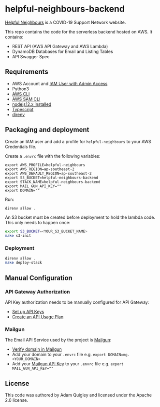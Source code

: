 # helpful-neighbours-backend

[Helpful Neighbours](http://www.helpfulneighbours.com.au/) is a COVID-19 Support Network website.

This repo contains the code for the serverless backend hosted on AWS. It contains:
- REST API (AWS API Gateway and AWS Lambda)  
- DynamoDB Databases for Email and Listing Tables  
- API Swagger Spec  

## Requirements

* AWS Account and [IAM User with Admin Access](https://docs.aws.amazon.com/IAM/latest/UserGuide/id_users_create.html#id_users_create_console)  
* Python3  
* [AWS CLI](https://docs.aws.amazon.com/cli/latest/userguide/install-cliv2.html)  
* [AWS SAM CLI](https://docs.aws.amazon.com/serverless-application-model/latest/developerguide/serverless-sam-cli-install.html)  
* [nodejs12.x installed](https://nodejs.org/en/download/releases/)  
* [Typescript](https://www.typescriptlang.org/docs/tutorial.html)  
* [direnv](https://direnv.net/docs/installation.html)  

## Packaging and deployment

Create an IAM user and add a profile for `helpful-neighbours` to your AWS Credentials file.

Create a `.envrc` file with the following variables:
```
export AWS_PROFILE=helpful-neighbours
export AWS_REGION=ap-southeast-2
export AWS_DEFAULT_REGION=ap-southeast-2
export S3_BUCKET=helpful-neighbours-backend
export STACK_NAME=helpful-neighbours-backend
export MAIL_GUN_API_KEY=""
export DOMAIN=""
```

Run:
```
direnv allow .
```

An S3 bucket must be created before deployment to hold the lambda code. This only needs to happen once:

```bash
export S3_BUCKET=<YOUR_S3_BUCKET_NAME>
make s3-init
```

### Deployment 
```bash
direnv allow .
make deploy-stack
```

## Manual Configuration

### API Gateway Authorization

API Key authorization needs to be manually configured for API Gateway:
- [Set up API Keys](https://docs.aws.amazon.com/apigateway/latest/developerguide/api-gateway-setup-api-key-with-console.html)  
- [Create an API Usage Plan](https://docs.aws.amazon.com/apigateway/latest/developerguide/api-gateway-api-usage-plans.html)  

### Mailgun

The Email API Service used by the project is [Mailgun](https://www.mailgun.com/):
- [Verify domain in Mailgun](https://help.mailgun.com/hc/en-us/articles/360026833053-Domain-Verification-Walkthrough)    
- Add your domain to your `.envrc` file e.g. `export DOMAIN=mg.<YOUR_DOMAIN>`  
- Add your [Mailgun API Key](https://docs.gravityforms.com/mailgun-api-key/) to your `.envrc` file e.g. `export MAIL_GUN_API_KEY=""`  

## License

This code was authored by Adam Quigley and licensed under the Apache 2.0 license.